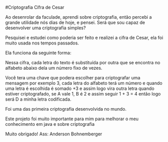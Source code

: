 #Criptografia Cífra de Cesar

Ao desenrolar da faculade, aprendi sobre criptografia, então percebi a grande utilidade nós dias de hoje, e pensei. Será que sou capaz de desenvolver uma criptografia simples?

Pesquisei e estudei como poderia ser feito e realizei a cifra de Cesar, ela foi muito usada nos tempos passados.

Ela funciona da seguinte forma:

Nessa cifra, cada letra do texto é substituída por outra que se encontra no alfabeto abaixo dela um número fixo de vezes.

Você tera uma chave que podera escolher para criptografar uma mensagem por exemplo 3, cada letra do alfabeto terá um número e quando uma letra é escolhida é somado +3 e assim logo vira outra letra quando estiver criptografado, se A vale 1, B é 2 e assim seguir 1 + 3 = 4 então logo será D a minha letra codificada.

Foi uma das primeira criptografia desenvolvida no mundo.

Este projeto foi muito importante para mim para melhorar o meu conhecimento em java e sobre criptografia

Muito obrigado!
Ass: Anderson Bohnemberger
